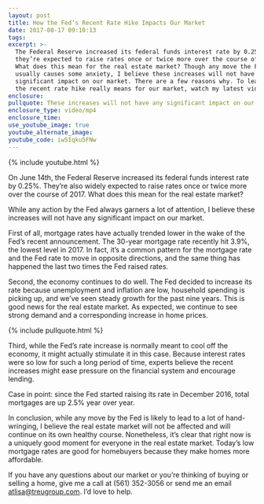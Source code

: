 ```yaml
---
layout: post
title: How the Fed’s Recent Rate Hike Impacts Our Market
date: 2017-08-17 09:10:13
tags:
excerpt: >-
  The Federal Reserve increased its federal funds interest rate by 0.25%, and
  they’re expected to raise rates once or twice more over the course of 2017.
  What does this mean for the real estate market? Though any move the Fed makes
  usually causes some anxiety, I believe these increases will not have any
  significant impact on our market. There are a few reasons why. To learn what
  the recent rate hike really means for our market, watch my latest video.
enclosure:
pullquote: These increases will not have any significant impact on our market.
enclosure_type: video/mp4
enclosure_time:
use_youtube_image: true
youtube_alternate_image:
youtube_code: iw5Iqku5FNw
---
```



{% include youtube.html %}

On June 14th, the Federal Reserve increased its federal funds interest rate by 0.25%. They’re also widely expected to raise rates once or twice more over the course of 2017. What does this mean for the real estate market?

While any action by the Fed always garners a lot of attention, I believe these increases will not have any significant impact on our market.

First of all, mortgage rates have actually trended lower in the wake of the Fed’s recent announcement. The 30-year mortgage rate recently hit 3.9%, the lowest level in 2017. In fact, it’s a common pattern for the mortgage rate and the Fed rate to move in opposite directions, and the same thing has happened the last two times the Fed raised rates.

Second, the economy continues to do well. The Fed decided to increase its rate because unemployment and inflation are low, household spending is picking up, and we’ve seen steady growth for the past nine years. This is good news for the real estate market. As expected, we continue to see strong demand and a corresponding increase in home prices.

{% include pullquote.html %}

Third, while the Fed’s rate increase is normally meant to cool off the economy, it might actually stimulate it in this case. Because interest rates were so low for such a long period of time, experts believe the recent increases might ease pressure on the financial system and encourage lending.

Case in point: since the Fed started raising its rate in December 2016, total mortgages are up 2.5% year over year.

In conclusion, while any move by the Fed is likely to lead to a lot of hand-wringing, I believe the real estate market will not be affected and will continue on its own healthy course. Nonetheless, it’s clear that right now is a uniquely good moment for everyone in the real estate market. Today’s low mortgage rates are good for homebuyers because they make homes more affordable.

If you have any questions about our market or you’re thinking of buying or selling a home, give me a call at (561) 352-3056 or send me an email atlisa@treugroup.com. I’d love to help.